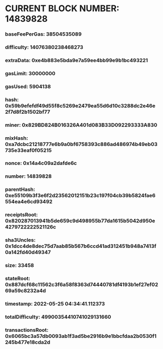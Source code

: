 # CURRENT BLOCK NUMBER: 14839828

### baseFeePerGas: 38504535089
### difficulty: 14076380238468273
### extraData: 0xe4b883e5bda9e7a59ee4bb99e9b1bc493221
### gasLimit: 30000000
### gasUsed: 5904138
### hash: 0x59b9efefdf49d55f8c5269e2479ea55d6d10c3288dc2e46e2f7d8f2b1502bf77
### miner: 0x829BD824B016326A401d083B33D092293333A830
### mixHash: 0xa7dcbc21218777e6b9a0bf6758393c886ad486974b49eb03735e33eaf0f05215
### nonce: 0x14a4c09a2dafde6c
### number: 14839828
### parentHash: 0xe55109b3f3e6f2d23562012151b23c197f04cb39b5824fae6554ea4e6cd93492
### receiptsRoot: 0x820287013941b5de659c9d498955b77da1615b5042d950e4279722222521126c
### sha3Uncles: 0x1dcc4de8dec75d7aab85b567b6ccd41ad312451b948a7413f0a142fd40d49347
### size: 33458
### stateRoot: 0x887dcf68c11562c3f6a58f8363d74440781df4193b1ef27ef0269a59c8232a4d
### timestamp: 2022-05-25 04:34:41.112373
### totalDifficulty: 49900354410741029131660
### transactionsRoot: 0x6065bc3a57db0093ab1f3ad5be2916b9e1bbcfdaa2b0530f1245b477e18cda2d

